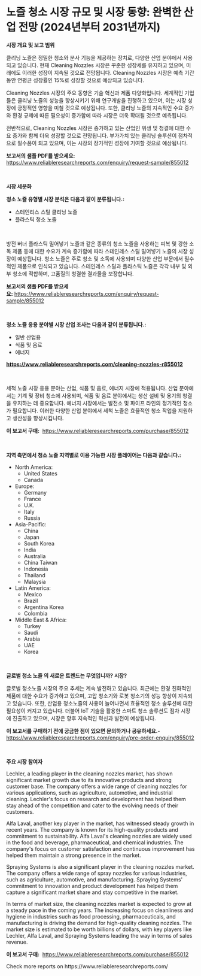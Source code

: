 <p><h1>노즐 청소 시장 규모 및 시장 동향: 완벽한 산업 전망 (2024년부터 2031년까지)</h1></p><p><strong>시장 개요 및 보고 범위</strong></p>
<p><p>클리닝 노즐은 정밀한 청소와 분사 기능을 제공하는 장치로, 다양한 산업 분야에서 사용되고 있습니다. 현재 Cleaning Nozzles 시장은 꾸준한 성장세를 유지하고 있으며, 미래에도 이러한 성장이 지속될 것으로 전망됩니다. Cleaning Nozzles 시장은 예측 기간 동안 연평균 성장률인 15%로 성장할 것으로 예상되고 있습니다. </p><p>Cleaning Nozzles 시장의 주요 동향은 기술 혁신과 제품 다양화입니다. 세계적인 기업들은 클리닝 노즐의 성능을 향상시키기 위해 연구개발을 진행하고 있으며, 이는 시장 성장에 긍정적인 영향을 미칠 것으로 예상됩니다. 또한, 클리닝 노즐의 지속적인 수요 증가와 환경 규제에 따른 필요성이 증가함에 따라 시장은 더욱 확대될 것으로 예측됩니다.</p><p>전반적으로, Cleaning Nozzles 시장은 증가하고 있는 산업인 위생 및 청결에 대한 수요 증가와 함께 더욱 성장할 것으로 전망됩니다. 부가가치 있는 클리닝 솔루션이 점차적으로 필수품이 되고 있으며, 이는 시장의 장기적인 성장에 기여할 것으로 예상됩니다.</p></p>
<p><strong>보고서의 샘플 PDF를 받으세요:</strong> <a href="https://www.reliableresearchreports.com/enquiry/request-sample/855012">https://www.reliableresearchreports.com/enquiry/request-sample/855012</a></p>
<p>&nbsp;</p>
<p><strong>시장 세분화</strong></p>
<p><strong>청소 노즐 유형별 시장 분석은 다음과 같이 분류됩니다.:</strong></p>
<p><ul><li>스테인리스 스틸 클리닝 노즐</li><li>플라스틱 청소 노즐</li></ul></p>
<p>&nbsp;</p>
<p><p>방전 버너 플라스틱 밀어넣기 노즐과 같은 종류의 청소 노즐을 사용하는 피복 및 강한 소독 제품 등에 대한 수요가 계속 증가함에 따라 스테인레스 스틸 밀어넣기 노즐의 시장 성장이 예상됩니다. 청소 노즐은 주로 청소 및 소독에 사용되며 다양한 산업 부문에서 필수적인 제품으로 인식되고 있습니다. 스테인레스 스틸과 플라스틱 노즐은 각각 내부 및 외부 청소에 적합하며, 고품질의 청결한 결과물을 보장합니다.</p></p>
<p><strong>보고서의 샘플 PDF를 받으세요:</strong>&nbsp;<a href="https://www.reliableresearchreports.com/enquiry/request-sample/855012">https://www.reliableresearchreports.com/enquiry/request-sample/855012</a></p>
<p>&nbsp;</p>
<p><strong> 청소 노즐 응용 분야별 시장 산업 조사는 다음과 같이 분류됩니다.:</strong></p>
<p><ul><li>일반 산업용</li><li>식품 및 음료</li><li>에너지</li></ul></p>
<p><strong><a href="https://www.reliableresearchreports.com/cleaning-nozzles-r855012">https://www.reliableresearchreports.com/cleaning-nozzles-r855012</a></strong></p>
<p>&nbsp;</p>
<p><p>세척 노즐 시장 응용 분야는 산업, 식품 및 음료, 에너지 시장에 적용됩니다. 산업 분야에서는 기계 및 장비 청소에 사용되며, 식품 및 음료 분야에서는 생산 설비 및 용기의 청결을 유지하는 데 중요합니다. 에너지 시장에서는 발전소 및 파이프 라인의 정기적인 청소가 필요합니다. 이러한 다양한 산업 분야에서 세척 노즐은 효율적인 청소 작업을 지원하고 생산성을 향상시킵니다.</p></p>
<p><strong>이 보고서 구매:</strong>&nbsp; <a href="https://www.reliableresearchreports.com/purchase/855012">https://www.reliableresearchreports.com/purchase/855012</a></p>
<p>&nbsp;</p>
<p><strong>지역 측면에서 청소 노즐 지역별로 이용 가능한 시장 플레이어는 다음과 같습니다.:</strong></p>
<p><ul>
    <li>
        North America:
        <ul>
            <li>United States</li>
            <li>Canada</li>
        </ul>
    </li>
    <li>
        Europe:
        <ul>
            <li>Germany</li>
            <li>France</li>
            <li>U.K.</li>
            <li>Italy</li>
            <li>Russia</li>
        </ul>
    </li>
    <li>
        Asia-Pacific:
        <ul>
            <li>China</li>
            <li>Japan</li>
            <li>South Korea</li>
            <li>India</li>
            <li>Australia</li>
            <li>China Taiwan</li>
            <li>Indonesia</li>
            <li>Thailand</li>
            <li>Malaysia</li>
        </ul>
    </li>
    <li>
        Latin America:
        <ul>
            <li>Mexico</li>
            <li>Brazil</li>
            <li>Argentina Korea</li>
            <li>Colombia</li>
        </ul>
    </li>
    <li>
        Middle East & Africa:
        <ul>
            <li>Turkey</li>
            <li>Saudi</li>
            <li>Arabia</li>
            <li>UAE</li>
            <li>Korea</li>
        </ul>
    </li>
    </ul></p>
<p>&nbsp;</p>
<p><strong>글로벌 청소 노즐 의 새로운 트렌드는 무엇입니까? 시장?</strong></p>
<p><p>글로벌 청소노즐 시장의 주요 추세는 계속 발전하고 있습니다. 최근에는 환경 친화적인 제품에 대한 수요가 증가하고 있으며, 고압 청소기와 로봇 청소기의 성능 향상이 지속되고 있습니다. 또한, 산업용 청소노즐의 사용이 늘어나면서 효율적인 청소 솔루션에 대한 필요성이 커지고 있습니다. 더불어 IoT 기술을 활용한 스마트 청소 솔루션도 점차 시장에 진출하고 있으며, 시장은 향후 지속적인 혁신과 발전이 예상됩니다.</p></p>
<p><strong>이 보고서를 구매하기 전에 궁금한 점이 있으면 문의하거나 공유하세요.</strong>- <a href="https://www.reliableresearchreports.com/enquiry/pre-order-enquiry/855012">https://www.reliableresearchreports.com/enquiry/pre-order-enquiry/855012</a></p>
<p>&nbsp;</p>
<p><strong>주요 시장 참여자</strong></p>
<p><p>Lechler, a leading player in the cleaning nozzles market, has shown significant market growth due to its innovative products and strong customer base. The company offers a wide range of cleaning nozzles for various applications, such as agriculture, automotive, and industrial cleaning. Lechler's focus on research and development has helped them stay ahead of the competition and cater to the evolving needs of their customers.</p><p>Alfa Laval, another key player in the market, has witnessed steady growth in recent years. The company is known for its high-quality products and commitment to sustainability. Alfa Laval's cleaning nozzles are widely used in the food and beverage, pharmaceutical, and chemical industries. The company's focus on customer satisfaction and continuous improvement has helped them maintain a strong presence in the market.</p><p>Spraying Systems is also a significant player in the cleaning nozzles market. The company offers a wide range of spray nozzles for various industries, such as agriculture, automotive, and manufacturing. Spraying Systems' commitment to innovation and product development has helped them capture a significant market share and stay competitive in the market.</p><p>In terms of market size, the cleaning nozzles market is expected to grow at a steady pace in the coming years. The increasing focus on cleanliness and hygiene in industries such as food processing, pharmaceuticals, and manufacturing is driving the demand for high-quality cleaning nozzles. The market size is estimated to be worth billions of dollars, with key players like Lechler, Alfa Laval, and Spraying Systems leading the way in terms of sales revenue.</p></p>
<p><strong>이 보고서 구매:</strong>&nbsp;&nbsp;<a href="https://www.reliableresearchreports.com/purchase/855012">https://www.reliableresearchreports.com/purchase/855012</a></p>
<p>Check more reports on https://www.reliableresearchreports.com/</p>